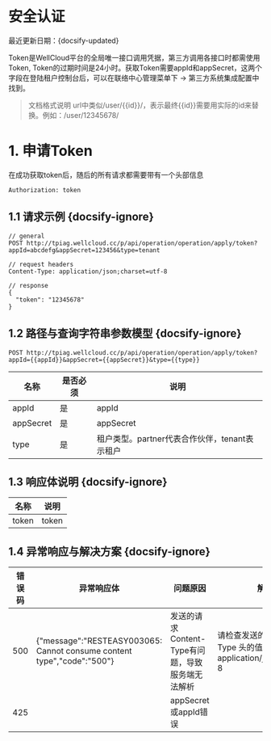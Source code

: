 # 安全认证

最近更新日期：{docsify-updated}

Token是WellCloud平台的全局唯一接口调用凭据，第三方调用各接口时都需使用Token, Token的过期时间是24小时。获取Token需要appId和appSecret，这两个字段在登陆租户控制台后，可以在联络中心管理菜单下 -> 第三方系统集成配置中找到。

> 文档格式说明
> url中类似/user/{{id}}/，表示最终{{id}}需要用实际的id来替换。例如：/user/12345678/

# 1. 申请Token

在成功获取token后，随后的所有请求都需要带有一个头部信息

```
Authorization: token
```

## 1.1 请求示例 {docsify-ignore}

```
// general
POST http://tpiag.wellcloud.cc/p/api/operation/operation/apply/token?appId=abcdefg&appSecret=123456&type=tenant

// request headers
Content-Type: application/json;charset=utf-8

// response
{
  "token": "12345678"
}
```

## 1.2 路径与查询字符串参数模型 {docsify-ignore}

`POST http://tpiag.wellcloud.cc/p/api/operation/operation/apply/token?appId={{appId}}&appSecret={{appSecret}}&type={{type}}`

名称 | 是否必须 | 说明
---|---|---
appId | 是 | appId
appSecret | 是 | appSecret
type | 是 | 租户类型。partner代表合作伙伴，tenant表示租户

## 1.3 响应体说明 {docsify-ignore}

名称 | 说明
---|---
token | token


## 1.4 异常响应与解决方案 {docsify-ignore}

错误码 | 异常响应体 | 问题原因 |解决方案
---|--- | --- | ---
500 |{"message":"RESTEASY003065: Cannot consume content type","code":"500"} | 发送的请求Content-Type有问题，导致服务端无法解析 | 请检查发送的数据 Content-Type 头的值是否是 application/json;charset=utf-8
425 | | appSecret或appId错误 |
